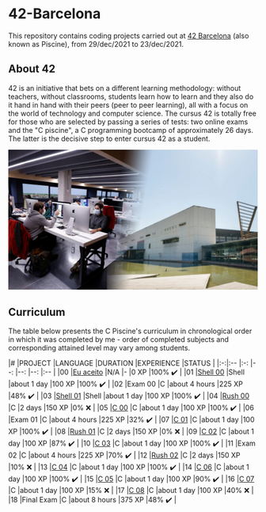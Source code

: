 # 42-Barcelona
This repository contains coding projects carried out at [42 Barcelona](https://www.42barcelona.com/) (also known as Piscine), from 29/dec/2021 to 23/dec/2021.
## About 42

42 is an initiative that bets on a different learning methodology: without teachers, without classrooms, students learn how to learn and they also do it hand in hand with their peers (peer to peer learning), all with a focus on the world of technology and computer science.
The cursus 42 is totally free for those who are selected by passing a series of tests: two online exams and the "C piscine", a C programming bootcamp of approximately 26 days. The latter is the decisive step to enter cursus 42 as a student.

[![Photo of a 42 Barcelona lab and ex](https://github.com/SixtoPineda/42-Barcelona/blob/main/Readmaterial/Portada.png)](https://www.42barcelona.com/)

## Curriculum

The table below presents the C Piscine's curriculum in chronological order in which it was completed by me - order of completed subjects and corresponding attained level may vary among students.

|#	|PROJECT							|LANGUAGE	|DURATION		|EXPERIENCE	|STATUS						|
|:-:|:--								|:-:		|--:			|--:		|--:						|:--			|
|00	|[Eu aceito](./eu_aceito)			|N/A		|-				|0 XP		|100% :heavy_check_mark:	|
|01	|[Shell 00](./c_piscine_shell_00)	|Shell		|about 1 day	|100 XP		|100% :heavy_check_mark:	|
|02	|Exam 00							|C			|about 4 hours	|225 XP		|48% :heavy_check_mark:		|
|03	|[Shell 01](./c_piscine_shell_01)	|Shell		|about 1 day	|100 XP		|100% :heavy_check_mark:	|
|04	|[Rush 00](./c_piscine_rush_00)		|C			|2 days			|150 XP		|0% :x:						|
|05	|[C 00](./c_piscine_c_00)			|C			|about 1 day	|100 XP		|100% :heavy_check_mark:	|
|06	|Exam 01							|C			|about 4 hours	|225 XP		|32% :heavy_check_mark:		|
|07	|[C 01](./c_piscine_c_01)			|C			|about 1 day	|100 XP		|100% :heavy_check_mark:	|
|08	|[Rush 01](./c_piscine_rush_01)		|C			|2 days			|150 XP		|0% :x:						|
|09	|[C 02](./c_piscine_c_02)			|C			|about 1 day	|100 XP		|87% :heavy_check_mark:		|
|10	|[C 03](./c_piscine_c_03)			|C			|about 1 day	|100 XP		|100% :heavy_check_mark:	|
|11	|Exam 02							|C			|about 4 hours	|225 XP		|70% :heavy_check_mark:		|
|12	|[Rush 02](./c_piscine_rush_02)		|C			|2 days			|150 XP		|10% :x:					|
|13	|[C 04](./c_piscine_c_04)			|C			|about 1 day	|100 XP		|100% :heavy_check_mark:	|
|14	|[C 06](./c_piscine_c_06)			|C			|about 1 day	|100 XP		|100% :heavy_check_mark:	|
|15	|[C 05](./c_piscine_c_05)			|C			|about 1 day	|100 XP		|90% :heavy_check_mark:		|
|16	|[C 07](./c_piscine_c_07)			|C			|about 1 day	|100 XP		|15% :x:					|
|17	|[C 08](./c_piscine_c_08)			|C			|about 1 day	|100 XP		|40% :x:					|
|18	|Final Exam							|C			|about 8 hours	|375 XP		|48% :heavy_check_mark:		|
